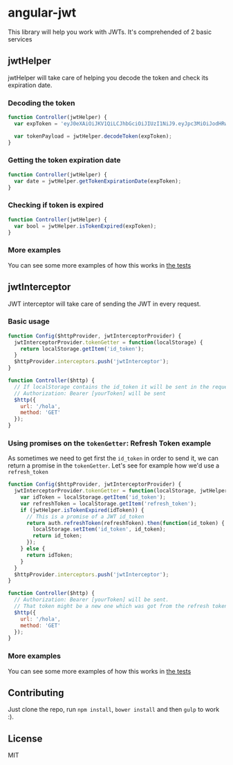 # angular-jwt

This library will help you work with JWTs. It's comprehended of 2 basic services

## jwtHelper

jwtHelper will take care of helping you decode the token and check its expiration date.

### Decoding the token

````js
function Controller(jwtHelper) {
  var expToken = 'eyJ0eXAiOiJKV1QiLCJhbGciOiJIUzI1NiJ9.eyJpc3MiOiJodHRwczovL3NhbXBsZXMuYXV0aDAuY29tLyIsInN1YiI6ImZhY2Vib29rfDEwMTU0Mjg3MDI3NTEwMzAyIiwiYXVkIjoiQlVJSlNXOXg2MHNJSEJ3OEtkOUVtQ2JqOGVESUZ4REMiLCJleHAiOjE0MTIyMzQ3MzAsImlhdCI6MTQxMjE5ODczMH0.7M5sAV50fF1-_h9qVbdSgqAnXVF7mz3I6RjS6JiH0H8';  

  var tokenPayload = jwtHelper.decodeToken(expToken);
}
````
### Getting the token expiration date

````js
function Controller(jwtHelper) {
  var date = jwtHelper.getTokenExpirationDate(expToken);
}
````

### Checking if token is expired

````js
function Controller(jwtHelper) {
  var bool = jwtHelper.isTokenExpired(expToken);
}
````

### More examples

You can see some more examples of how this works in [the tests]()

## jwtInterceptor

JWT interceptor will take care of sending the JWT in every request.

### Basic usage

````js
function Config($httpProvider, jwtInterceptorProvider) {
  jwtInterceptorProvider.tokenGetter = function(localStorage) {
    return localStorage.getItem('id_token');
  }
  $httpProvider.interceptors.push('jwtInterceptor');
}

function Controller($http) {
  // If localStorage contains the id_token it will be sent in the request
  // Authorization: Bearer [yourToken] will be sent
  $http({
    url: '/hola',
    method: 'GET'
  });
}
````

### Using promises on the `tokenGetter`: Refresh Token example

As sometimes we need to get first the `id_token` in order to send it, we can return a promise in the `tokenGetter`. Let's see for example how we'd use a `refresh_token`

````js
function Config($httpProvider, jwtInterceptorProvider) {
  jwtInterceptorProvider.tokenGetter = function(localStorage, jwtHelper) {
    var idToken = localStorage.getItem('id_token');
    var refreshToken = localStorage.getItem('refresh_token');
    if (jwtHelper.isTokenExpired(idToken)) {
      // This is a promise of a JWT id_token
      return auth.refreshToken(refreshToken).then(function(id_token) {
        localStorage.setItem('id_token', id_token);
        return id_token;
      });
    } else {
      return idToken;
    }
  }
  $httpProvider.interceptors.push('jwtInterceptor');
}

function Controller($http) {
  // Authorization: Bearer [yourToken] will be sent. 
  // That token might be a new one which was got from the refresh token
  $http({
    url: '/hola',
    method: 'GET'
  });
}
````

### More examples

You can see some more examples of how this works in [the tests]()

## Contributing

Just clone the repo, run `npm install`, `bower install` and then `gulp` to work :).

## License

MIT
